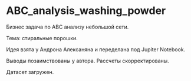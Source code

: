 # ABC_analysis_washing_powder

Бизнес задача по ABC анализу небольшой сети.

Тема: стиральные порошки.

Идея взята у Андрона Алексаняна и переделана под Jupiter Notebook.

Выводы позаимствованы у автора. Рассчеты скорректированы.

Датасет загружен.
